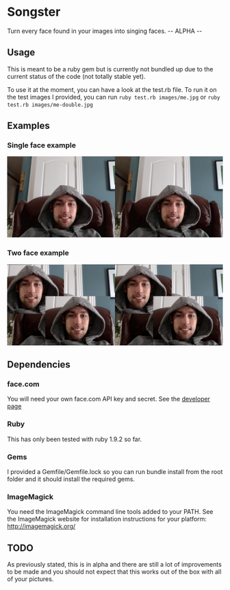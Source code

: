 # Songster

Turn every face found in your images into singing faces. -- ALPHA --

## Usage

This is meant to be a ruby gem but is currently not bundled up due to the
current status of the code (not totally stable yet).

To use it at the moment, you can have a look at the test.rb file. To run it on
the test images I provided, you can run `ruby test.rb images/me.jpg` or
`ruby test.rb images/me-double.jpg`

## Examples

### Single face example
![Two Face Singing Example](https://github.com/exploid/songster/raw/master/images/me-sidebyside.gif)

### Two face example
![Two Face Singing Example](https://github.com/exploid/songster/raw/master/images/me-double-sidebyside.gif)

## Dependencies

### face.com

You will need your own face.com API key and secret. See the
[developer page](http://developers.face.com/)

### Ruby

This has only been tested with ruby 1.9.2 so far.

### Gems

I provided a Gemfile/Gemfile.lock so you can run bundle install from the root
folder and it should install the required gems.

### ImageMagick

You need the ImageMagick command line tools added to your PATH. See the
ImageMagick website for installation instructions for your platform:
http://imagemagick.org/

## TODO

As previously stated, this is in alpha and there are still a lot of improvements
to be made and you should not expect that this works out of the box with all of
your pictures.

